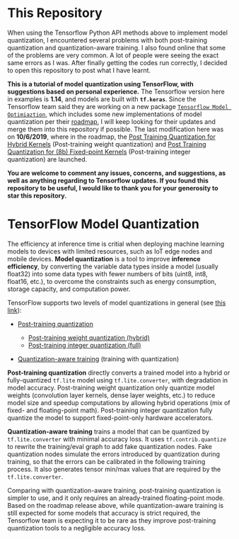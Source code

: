 # This Repository

When using the Tensorflow Python API methods above to implement model quantization, I encountered several problems with both post-training quantization and quantization-aware training. I also found online that some of the problems are very common. A lot of people were seeing the exact same errors as I was. After finally getting the codes run correctly, I decided to open this repository to post what I have learnt.

**This is a tutorial of model quantization using TensorFlow, with suggestions based on personal experience.** The Tensorflow version here in examples is **1.14**, and models are built with **`tf.keras`**. Since the Tensorflow team said they are working on a new package [`Tensorflow Model Optimiaztion`](https://www.tensorflow.org/model_optimization), which includes some new implementations of model quantization per their [roadmap](https://www.tensorflow.org/model_optimization/guide/roadmap), I will keep looking for their updates and merge them into this repository if possible. The last modification here was on **10/6/2019**, where in the roadmap, the [Post Training Quantization for Hybrid Kernels](https://medium.com/tensorflow/introducing-the-model-optimization-toolkit-for-tensorflow-254aca1ba0a3) (Post-training weight quantization) and [Post Training Quantization for (8b) Fixed-point Kernels](https://medium.com/tensorflow/tensorflow-model-optimization-toolkit-post-training-integer-quantization-b4964a1ea9ba) (Post-training integer quantization) are launched.

**You are welcome to comment any issues, concerns, and suggestions, as well as anything regarding to Tensorflow updates. If you found this repository to be useful, I would like to thank you for your generosity to star this repository.**

# TensorFlow Model Quantization

The efficiency at inference time is critial when deploying machine learning models to devices with limited resources, such as IoT edge nodes and mobile devices. **Model quantization** is a tool to improve **inference efficiency**, by converting the variable data types inside a model (usually float32) into some data types with fewer numbers of bits (uint8, int8, float16, etc.), to overcome the constraints such as energy consumption, storage capacity, and computation power.

TensorFlow supports two levels of model quantizations in general (see [this link](https://www.tensorflow.org/lite/performance/model_optimization)):

- [Post-training quantization](https://www.tensorflow.org/lite/performance/post_training_quantization)
  - [Post-training weight quantization (hybrid)](https://www.tensorflow.org/lite/performance/post_training_quant)
  - [Post-training integer quantization (full)](https://www.tensorflow.org/lite/performance/post_training_integer_quant)

- [Quantization-aware training](https://github.com/tensorflow/tensorflow/tree/r1.14/tensorflow/contrib/quantize) (training with quantization)

**Post-training quantization** directly converts a trained model into a hybrid or fully-quantized `tf.lite` model using `tf.lite.converter`, with degradation in model accuracy. Post-training weight quantization only quantize model weights (convolution layer kernels, dense layer weights, etc.) to reduce model size and speedup computations by allowing hybrid operations (mix of fixed- and floating-point math). Post-training integer quantization fully quantize the model to support fixed-point-only hardware accelerators.

**Quantization-aware training** trains a model that can be quantized by `tf.lite.converter` with minimal accuracy loss. It uses `tf.contrib.quantize` to rewrite the training/eval graph to add fake quantization nodes. Fake quantization nodes simulate the errors introduced by quantization during training, so that the errors can be calibrated in the following training process. It also generates tensor min/max values that are required by the `tf.lite.converter`.

Comparing with quantization-aware training, post-training quantization is simpler to use, and it only requires an already-trained floating-point mode. Based on the roadmap release above, while quantization-aware training is still expected for some models that accuracy is strict required, the Tensorflow team is expecting it to be rare as they improve post-training quantization tools to a negligible accuracy loss.

